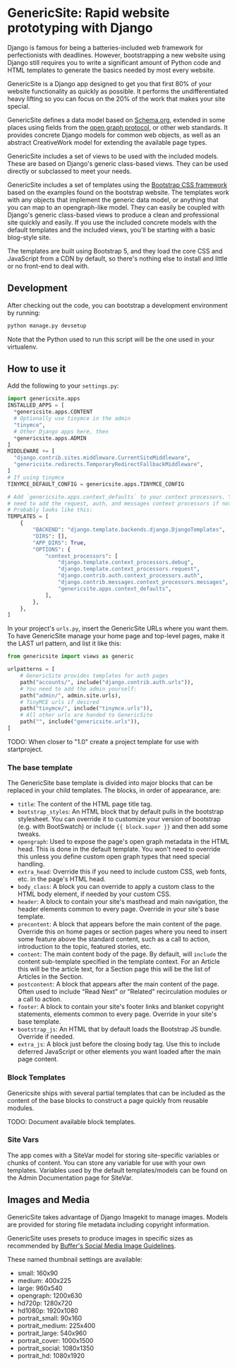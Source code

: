 # GenericSite: Rapid website prototyping with Django

Django is famous for being a batteries-included web framework for perfectionists with
deadlines. However, bootstrapping a new website using Django still requires you to write
a significant amount of Python code and HTML templates to generate the basics needed by
most every website.

GenericSite is a Django app designed to get you that first 80% of your website
functionality as quickly as possible. It performs the undifferentiated heavy lifting so
you can focus on the 20% of the work that makes your site special.

GenericSite defines a data model based on [Schema.org](https://schema.org), extended in
some places using fields from the [open graph protocol](https://ogp.me), or other web
standards. It provides concrete Django models for common web objects, as well as an
abstract CreativeWork model for extending the available page types.

GenericSite includes a set of views to be used with the included models. These are based
on Django's generic class-based views. They can be used directly or subclassed to meet
your needs.

GenericSite includes a set of templates using the
[Bootstrap CSS framework](https://getbootstrap.com) based on the examples found on the
bootstrap website. The templates work with any objects that implement the generic data
model, or anything that you can map to an opengraph-like model. They can easily be
coupled with Django's generic class-based views to produce a clean and professional site
quickly and easily. If you use the included concrete models with the default templates
and the included views, you'll be starting with a basic blog-style site.

The templates are built using Bootstrap 5, and they load the core CSS and JavaScript
from a CDN by default, so there's nothing else to install and little or no front-end to
deal with.

## Development

After checking out the code, you can bootstrap a development environment by running:

```sh
python manage.py devsetup
```

Note that the Python used to run this script will be the one used in your virtualenv.

## How to use it

Add the following to your `settings.py`:

```python
import genericsite.apps
INSTALLED_APPS = [
  *genericsite.apps.CONTENT
  # Optionally use tinymce in the admin
  "tinymce",
  # Other Django apps here, then
  *genericsite.apps.ADMIN
]
MIDDLEWARE += [
  "django.contrib.sites.middleware.CurrentSiteMiddleware",
  "genericsite.redirects.TemporaryRedirectFallbackMiddleware",
]
# If using tinymce
TINYMCE_DEFAULT_CONFIG = genericsite.apps.TINYMCE_CONFIG

# Add `genericsite.apps.context_defaults` to your context processors. You will also
# need to add the request, auth, and messages context processors if not already there.
# Probably looks like this:
TEMPLATES = [
    {
        "BACKEND": "django.template.backends.django.DjangoTemplates",
        "DIRS": [],
        "APP_DIRS": True,
        "OPTIONS": {
            "context_processors": [
                "django.template.context_processors.debug",
                "django.template.context_processors.request",
                "django.contrib.auth.context_processors.auth",
                "django.contrib.messages.context_processors.messages",
                "genericsite.apps.context_defaults",
            ],
        },
    },
]

```

In your project's `urls.py`, insert the GenericSite URLs where you want them. To have
GenericSite manage your home page and top-level pages, make it the LAST url pattern, and
list it like this:

```python
from genericsite import views as generic

urlpatterns = [
    # GenericSite provides templates for auth pages
    path("accounts/", include("django.contrib.auth.urls")),
    # You need to add the admin yourself:
    path("admin/", admin.site.urls),
    # TinyMCE urls if desired
    path("tinymce/", include("tinymce.urls")),
    # All other urls are handed to GenericSite
    path("", include("genericsite.urls")),
]
```

TODO: When closer to "1.0" create a project template for use with startproject.

### The base template

The GenericSite base template is divided into major blocks that can be replaced in your
child templates. The blocks, in order of appearance, are:

- `title`: The content of the HTML page title tag.
- `bootstrap_styles`: An HTML block that by default pulls in the bootstrap stylesheet.
  You can override it to customize your version of bootstrap (e.g. with BootSwatch) or
  include `{{ block.super }}` and then add some tweaks.
- `opengraph`: Used to expose the page's open graph metadata in the HTML head. This is
  done in the default template. You won't need to override this unless you define custom
  open graph types that need special handling.
- `extra_head`: Override this if you need to include custom CSS, web fonts, etc. in the
  page's HTML head.
- `body_class`: A block you can override to apply a custom class to the HTML body
  element, if needed by your custom CSS.
- `header`: A block to contain your site's masthead and main navigation, the header
  elements common to every page. Override in your site's base template.
- `precontent`: A block that appears before the main content of the page. Override this
  on home pages or section pages where you need to insert some feature above the
  standard content, such as a call to action, introduction to the topic, featured
  stories, etc.
- `content`: The main content body of the page. By default, will `include` the content
  sub-template specified in the template context. For an Article this will be the
  article text, for a Section page this will be the list of Articles in the Section.
- `postcontent`: A block that appears after the main content of the page. Often used to
  include "Read Next" or "Related" recirculation modules or a call to action.
- `footer`: A block to contain your site's footer links and blanket copyright
  statements, elements common to every page. Override in your site's base template.
- `bootstrap_js`: An HTML that by default loads the Bootstrap JS bundle. Override if
  needed.
- `extra_js`: A block just before the closing body tag. Use this to include deferred
  JavaScript or other elements you want loaded after the main page content.

### Block Templates

Genericsite ships with several partial templates that can be included as the content of
the base blocks to construct a page quickly from reusable modules.

TODO: Document available block templates.

### Site Vars

The app comes with a SiteVar model for storing site-specific variables or chunks of
content. You can store any variable for use with your own templates. Variables used by
the default templates/models can be found on the Admin Documentation page for SiteVar.

## Images and Media

GenericSite takes advantage of Django Imagekit to manage images. Models are provided for
storing file metadata including copyright information.

GenericSite uses presets to produce images in specific sizes as recommended by
[Buffer's Social Media Image Guidelines](https://buffer.com/library/ideal-image-sizes-social-media-posts/).

These named thumbnail settings are available:

- small: 160x90
- medium: 400x225
- large: 960x540
- opengraph: 1200x630
- hd720p: 1280x720
- hd1080p: 1920x1080
- portrait_small: 90x160
- portrait_medium: 225x400
- portrait_large: 540x960
- portrait_cover: 1000x1500
- portrait_social: 1080x1350
- portrait_hd: 1080x1920
